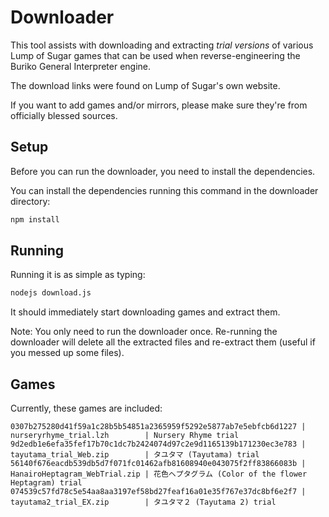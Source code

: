 Downloader
==========

This tool assists with downloading and extracting *trial versions* of various Lump of Sugar games that can be used when reverse-engineering the Buriko General Interpreter engine.

The download links were found on Lump of Sugar's own website.

If you want to add games and/or mirrors, please make sure they're from officially blessed sources.

Setup
-----

Before you can run the downloader, you need to install the dependencies.

You can install the dependencies running this command in the downloader directory:
```sh
npm install
```

Running
-------

Running it is as simple as typing:
```sh
nodejs download.js
```

It should immediately start downloading games and extract them.

Note: You only need to run the downloader once. Re-running the downloader will delete all the extracted files and re-extract them (useful if you messed up some files).

Games
-----

Currently, these games are included:

```
0307b275280d41f59a1c28b5b54851a2365959f5292e5877ab7e5ebfcb6d1227 | nurseryrhyme_trial.lzh        | Nursery Rhyme trial
9d2edb1e6efa35fef17b70c1dc7b2424074d97c2e9d1165139b171230ec3e783 | tayutama_trial_Web.zip        | タユタマ (Tayutama) trial
56140f676eacdb539db5d7f071fc01462afb81608940e043075f2ff83866083b | HanairoHeptagram_WebTrial.zip | 花色ヘプタグラム (Color of the flower Heptagram) trial
074539c57fd78c5e54aa8aa3197ef58bd27feaf16a01e35f767e37dc8bf6e2f7 | tayutama2_trial_EX.zip        | タユタマ２ (Tayutama 2) trial
```
